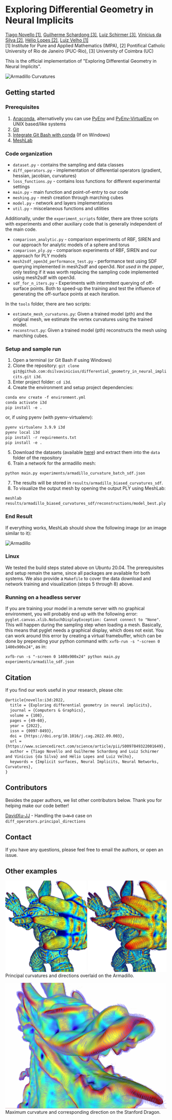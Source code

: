 # Exploring Differential Geometry in Neural Implicits
[Tiago Novello [1]](https://sites.google.com/site/tiagonovellodebrito),
[Guilherme Schardong [3]](https://schardong.github.io/),
[Luiz Schirmer [3]](https://www.lschirmer.com),
[Vinícius da Silva [2]](https://dsilvavinicius.github.io/),
[Hélio Lopes [2]](http://www-di.inf.puc-rio.br/~lopes/),
[Luiz Velho [1]](https://lvelho.impa.br/)
<br>
[1] Institute for Pure and Applied Mathematics (IMPA),
[2] Pontifical Catholic University of Rio de Janeiro (PUC-Rio),
[3] University of Coimbra (UC)

This is the official implementation of "Exploring Differential Geometry in Neural Implicits".

![Armadillo Curvatures](figs/armadillo_curvatures.png)

## Getting started

### Prerequisites
1. [Anaconda](https://www.anaconda.com/products/individual#Downloads), alternativelly you can use [PyEnv](https://github.com/pyenv/pyenv) and [PyEnv-VirtualEnv](https://github.com/pyenv/pyenv-virtualenv) on UNIX based/like systems
2. [Git](https://git-scm.com/download)
3. [Integrate Git Bash with conda](https://discuss.codecademy.com/t/setting-up-conda-in-git-bash/534473) (If on Windows)
4. [MeshLab](https://www.meshlab.net/)

### Code organization
* `dataset.py` - contains the sampling and data classes
* `diff_operators.py` - implementation of differential operators (gradient, hessian, jacobian, curvatures)
* `loss_functions.py` - contains loss functions for different experimental settings
* `main.py` - main function and point-of-entry to our code
* `meshing.py` - mesh creation through marching cubes
* `model.py` - network and layers implementations
* `util.py` - miscelaneous functions and utilities

Additionally, under the `experiment_scripts` folder, there are three scripts with experiments and other auxiliary code that is generally independent of the main code.

* `comparison_analytic.py` - comparison experiments of RBF, SIREN and our approach for analytic models of a sphere and torus
* `comparison_ply.py` - comparison experiments of RBF, SIREN and our approach for PLY models
* `mesh2sdf_open3d_performance_test.py` - performance test using SDF querying implemented in mesh2sdf and open3d. _Not used in the paper_, only testing if it was worth replacing the sampling code implemented using mesh2sdf with open3d.
* `sdf_for_n_iters.py` - Experiments with intermitent querying of off-surface points. Both to speed-up the training and test the influence of generating the off-surface points at each iteration.

In the `tools` folder, there are two scripts:

* `estimate_mesh_curvatures.py`: Given a trained model (pth) and the original mesh, we estimate the vertex curvatures using the trained model.
* `reconstruct.py`: Given a trained model (pth) reconstructs the mesh using marching cubes.

### Setup and sample run

1. Open a terminal (or Git Bash if using Windows)
2. Clone the repository: `git clone git@github.com:dsilvavinicius/differential_geometry_in_neural_implicits.git i3d`.
3. Enter project folder: `cd i3d`.
4. Create the environment and setup project dependencies:
```
conda env create -f environment.yml
conda activate i3d
pip install -e .
```
or, if using pyenv (with pyenv-virtualenv):
```
pyenv virtualenv 3.9.9 i3d
pyenv local i3d
pip install -r requirements.txt
pip install -e .
```
5. Download the datasets (available [here](https://drive.google.com/file/d/1MxG9nwiuCS6z9vo59NF93brw5DFYflMl/view?usp=sharing)) and extract them into the `data` folder of the repository
6. Train a network for the armadillo mesh:
```
python main.py experiments/armadillo_curvature_batch_sdf.json
```
7. The results will be stored in `results/armadillo_biased_curvatures_sdf`.
8. To visualize the output mesh by opening the output PLY using MeshLab:
```
meshlab results/armadillo_biased_curvatures_sdf/reconstructions/model_best.ply
```

### End Result

If everything works, MeshLab should show the following image (or an image similar to it):

![Armadillo](figs/armadillo.png "Armadillo")

### Linux

We tested the build steps stated above on Ubuntu 20.04. The prerequisites and setup remain the same, since all packages are available for both systems. We also provide a ```Makefile``` to cover the data download and network training and visualization (steps 5 through 8) above.

### Running on a headless server

If you are training your model in a remote server with no graphical environment, you will probably end up with the following error: `pyglet.canvas.xlib.NoSuchDisplayException: Cannot connect to "None"`. This will happen during the sampling step when loading a mesh. Basically, this means that pyglet needs a graphical display, which does not exist. You can work around this error by creating a virtual framebuffer, which can be done by prepending your python command with: `xvfb-run -s "-screen 0 1400x900x24"`, as in:

```{sh}
xvfb-run -s "-screen 0 1400x900x24" python main.py experiments/armadillo_sdf.json
```

## Citation
If you find our work useful in your research, please cite:
```
@article{novello:i3d:2022,
  title = {Exploring differential geometry in neural implicits},
  journal = {Computers & Graphics},
  volume = {108},
  pages = {49-60},
  year = {2022},
  issn = {0097-8493},
  doi = {https://doi.org/10.1016/j.cag.2022.09.003},
  url = {https://www.sciencedirect.com/science/article/pii/S0097849322001649},
  author = {Tiago Novello and Guilherme Schardong and Luiz Schirmer and Vinícius {da Silva} and Hélio Lopes and Luiz Velho},
  keywords = {Implicit surfaces, Neural Implicits, Neural Networks, Curvatures},
}
```

## Contributors
Besides the paper authors, we list other contributors below. Thank you for helping make our code better!

[DavidXu-JJ](https://github.com/DavidXu-JJ) - Handling the `U=W=0` case on `diff_operators.principal_directions`

## Contact
If you have any questions, please feel free to email the authors, or open an issue.

## Other examples
![Principal curvatures on Armadillo](figs/armadillo_princ_curvatures.png "Principal curvatures and directions overlaid on the Armadillo.")
Principal curvatures and directions overlaid on the Armadillo.

![Maximum curvature on Dragon](figs/dragon_max_curvature.png)
Maximum curvature and corresponding direction on the Stanford Dragon.
